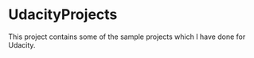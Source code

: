# UdacityProjects

This project contains some of the sample projects which I have done for Udacity. 
